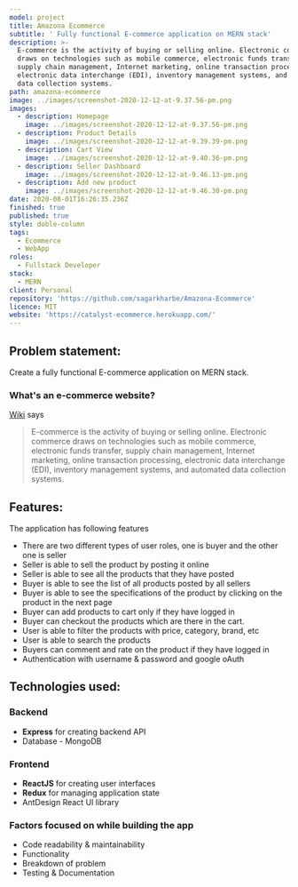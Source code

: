 ```yaml
---
model: project
title: Amazona Ecommerce
subtitle: ' Fully functional E-commerce application on MERN stack'
description: >-
  E-commerce is the activity of buying or selling online. Electronic commerce
  draws on technologies such as mobile commerce, electronic funds transfer,
  supply chain management, Internet marketing, online transaction processing,
  electronic data interchange (EDI), inventory management systems, and automated
  data collection systems.
path: amazona-ecommerce
image: ../images/screenshot-2020-12-12-at-9.37.56-pm.png
images:
  - description: Homepage
    image: ../images/screenshot-2020-12-12-at-9.37.56-pm.png
  - description: Product Details
    image: ../images/screenshot-2020-12-12-at-9.39.39-pm.png
  - description: Cart View
    image: ../images/screenshot-2020-12-12-at-9.40.36-pm.png
  - description: Seller Dashboard
    image: ../images/screenshot-2020-12-12-at-9.46.13-pm.png
  - description: Add new product
    image: ../images/screenshot-2020-12-12-at-9.46.30-pm.png
date: 2020-08-01T16:26:35.236Z
finished: true
published: true
style: doble-column
tags:
  - Ecommerce
  - WebApp
roles:
  - Fullstack Developer
stack:
  - MERN
client: Personal
repository: 'https://github.com/sagarkharbe/Amazona-Ecommerce'
licence: MIT
website: 'https://catalyst-ecommerce.herokuapp.com/'
---
```

## Problem statement:

Create a fully functional E-commerce application on MERN stack.

### What's an e-commerce website?

[Wiki](https://en.wikipedia.org/wiki/E-commerce) says

> E-commerce is the activity of buying or selling online. Electronic commerce draws on technologies such as mobile commerce, electronic funds transfer, supply chain management, Internet marketing, online transaction processing, electronic data interchange (EDI), inventory management systems, and automated data collection systems.

## Features:

The application has following features

- There are two different types of user roles, one is buyer and the other one is seller
- Seller is able to sell the product by posting it online
- Seller is able to see all the products that they have posted
- Buyer is able to see the list of all products posted by all sellers
- Buyer is able to see the specifications of the product by clicking on the product in the next page
- Buyer can add products to cart only if they have logged in
- Buyer can checkout the products which are there in the cart.
- User is able to filter the products with price, category, brand, etc
- User is able to search the products
- Buyers can comment and rate on the product if they have logged in
- Authentication with username & password and google oAuth

## Technologies used:

### Backend

- **Express** for creating backend API
- Database - MongoDB

### Frontend

- **ReactJS** for creating user interfaces
- **Redux** for managing application state
- AntDesign React UI library

### Factors focused on while building the app

- Code readability & maintainability
- Functionality
- Breakdown of problem
- Testing & Documentation

